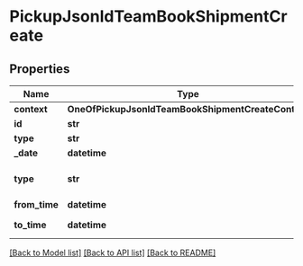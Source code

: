 # PickupJsonldTeamBookShipmentCreate

## Properties
Name | Type | Description | Notes
------------ | ------------- | ------------- | -------------
**context** | **OneOfPickupJsonldTeamBookShipmentCreateContext** |  | [optional] 
**id** | **str** |  | [optional] 
**type** | **str** |  | [optional] 
**_date** | **datetime** |  | 
**type** | **str** | Pickup on or pickup by | [default to 'PB']
**from_time** | **datetime** | From time | 
**to_time** | **datetime** | Time between | 

[[Back to Model list]](../README.md#documentation-for-models) [[Back to API list]](../README.md#documentation-for-api-endpoints) [[Back to README]](../README.md)

